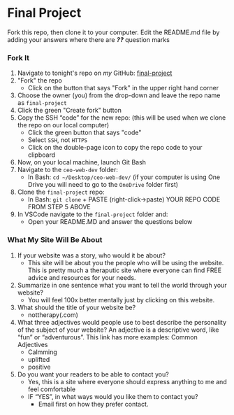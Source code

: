 # Final Project #

Fork this repo, then clone it to your computer. Edit the README.md file by adding your answers where there are ***??*** question marks

### Fork It ##
1. Navigate to tonight's repo on _my_ GitHub: [final-project](https://github.com/zeromile/final-project)
2. "Fork" the repo
    - Click on the button that says "Fork" in the upper right hand corner
3. Choose the owner (you) from the drop-down and leave the repo name as `final-project`
4. Click the green "Create fork" button
5. Copy the SSH “code” for the new repo: (this will be used when we clone the repo on our local computer)
    - Click the green button that says "code"
    - Select `SSH`, not `HTTPS`
    - Click on the double-page icon to copy the repo code to your clipboard
5. Now, on your local machine, launch Git Bash
6. Navigate to the `ceo-web-dev` folder:
    - In Bash: `cd ~/Desktop/ceo-web-dev/` (if your computer is using One Drive you will need to go to the `OneDrive` folder first)
5. Clone the `final-project` repo:
    - In Bash: `git clone` + PASTE (right-click->paste) YOUR REPO CODE FROM STEP 5 ABOVE
6. In VSCode navigate to the `final-project` folder and:
    - Open your README.MD and answer the questions below


### What My Site Will Be About ###
1. If your website was a story, who would it be about?
    - This site will be about you the people who will be using the website. This is pretty much a theraputic site where everyone can find FREE advice and resources for your needs.
2. Summarize in one sentence what you want to tell the world through your website?
    - You will feel 100x better mentally just by clicking on this website.
3. What should the title of your website be?
    - nottherapy(.com)
4. What three adjectives would people use to best describe the personality of the subject of your website? An adjective is a descriptive word, like “fun” or “adventurous”. This link has more examples: Common Adjectives
    - Calmming
    - uplifted
    - positive
5. Do you want your readers to be able to contact you?
    - Yes, this is a site where everyone should express anything to me and feel comfortable
    - IF “YES”, in what ways would you like them to contact you?
        -  Email first on how they prefer contact.
